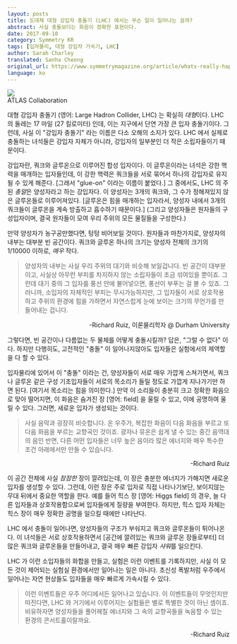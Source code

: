 ```yaml
---
layout: posts
title: 도대체 대형 강입자 충돌기 (LHC) 에서는 무슨 일이 일어나는 걸까?
abstract: 사실 충돌보다는 화음이 정확한 표현이다.
date: 2017-09-10
category: Symmetry KR
tags: [입자물리, 대형 강입자 가속기, LHC]
author: Sarah Charley
translated: Sanha Cheong
original_url: https://www.symmetrymagazine.org/article/whats-really-happening-during-an-lhc-collision
language: ko
---
```


<img src = "{{ site.base }}assets/img/posts/2017-09-10-img1.jpg" class="post-img"/>
<div class="img-caption">
<div class="img-ref"> ATLAS Collaboration </div>
</div>

대형 강입자 충돌기 (영어: Large Hadron Collider, LHC) 는 확실히 *대형*이다. LHC 의 둘레는 17 마일 (27 킬로미터) 인데, 이는 지구에서 단연 가장 큰 입자 충돌기이다.  그런데, 사실 이 "강입자 충돌기" 라는 이름은 다소 오해의 소지가 있다. LHC 에서 실제로 충돌하는 녀석들은 강입자 자체가 아니라, 강입자의 일부분인 더 작은 소립자들이기 때문이다.

강입자란, 쿼크와 글루온으로 이루어진 합성 입자이다. 이 글루온이라는 녀석은 강한 핵력을 매개하는 입자들인데, 이 강한 핵력은 쿼크들을 서로 묶어서 하나의 강입자로 유지될 수 있게 해준다. [그래서 "glue-on" 이라는 이름이 붙었다.]  그 중에서도, LHC 의 주된 *총알*은 양성자라고 하는 강입자다. 이 양성자는 3개의 쿼크와, 그 수가 정해져있지 않은 글루온들로 이루어져있다. [글루온은 힘을 매개하는 입자라서, 양성자 내에서 3개의 쿼크들이 글루온을 계속 방출하고 흡수하기 때문이다.] (그리고 양성자들은 원자들의 구성입자이며, 결국 원자들이 모여 우리 주위의 모든 물질들을 구성한다.)

만약 양성자가 농구공만했다면,  텅텅 비어보일 것이다. 원자들과 마찬가지로, 양성자의 내부는 대부분 빈 공간이다. 쿼크와 글루온 하나의 크기는 양성자 전체의 크기의 1/10000 이하로, *매우* 작다.

> 양성자의 내부는 사실 우리 주위의 대기와 비슷해 보일겁니다. 빈 공간이 대부분이고, 사실상 아무런 부피를 차지하지 않는 소립자들이 조금 섞여있을 뿐이죠. 그런데 대기 중의 그 입자를 풍선 안에 불어넣으면, 풍선이 부푸는 걸 볼 수 있죠. 그러니까, 소입자의 자체적인 부피는 무시가능하지만, 그 입자들이 서로 상호작용하고 주위의 환경에 힘을 가하면서 자연스럽게 눈에 보이는 크기의 무언가를 만들어내는 겁니다.
<div align="right"> -Richard Ruiz, 이론물리학자 @ Durham University </div>

그렇다면, 빈 공간이나 다름없는 두 물체를 어떻게 충돌시킬까? 답은, "그럴 수 없다" 이다. 하지만 다행히도, 고전적인 "충돌" 이 일어나지않아도 입자들은 실험에서의 제역할을 다 할 수 있다.

입자물리에 있어서 이 "충돌" 이라는 건, 양성자들이 서로 매우 가깝게 스쳐가면서, 쿼크나 글루온 같은 구성 기초입자들이 서로의 목소리가 들릴 정도로 가깝게 지나가기만 하면 된다. [여기서 목소리는 힘을 의미한다.] 만약 이 소리들이 충분히 크고 정확한 화음으로 맞아 떨어지면, 이 화음은 숨겨진 장 [영어: field] 을 울릴 수 있고, 이에 공명하여 울릴 수 있다. 그러면, 새로운 입자가 생성되는 것이다.

> 사실 음악과 굉장히 비슷합니다. 온 우주가, 복잡한 화음이 다음 화음을 부르고 또 다음 화음을 부르는 교향곡인 것이죠. 광자나 뮤온은 쉽게 낼 수 있는 중간 음역대의 음인 반면, 다른 어떤 입자들은 너무 높은 음이라 많은 에너지와 매우 특수한 조건 아래에서만 만들 수 있습니다.
<div align="right">-Richard Ruiz</div>

이 공간 전체에 사실 *잠잠한* 장이 깔려있는데, 이 장은 충분한 에너지가 가해지면 새로운 입자를 생성할 수 있다. 그런데, 이런 장은 주로 입자로 직접 나타나기보단, 보이지않는 무대 뒤에서 중요한 역할을 한다. 예를 들어 힉스 장 [영어: Higgs field] 의 경우, 늘 다른 입자들과 상호작용함으로써 입자들에게 질량을 부여한다. 하지만, 힉스 입자 자체는 힉스 장이 매우 정확한 공명을 일으킬 때에만 나타난다.

LHC 에서 충돌이 일어나면, 양성자들의 구조가 부숴지고 쿼크와 글루온들이 튀어나온다. 이 녀석들은 서로 상호작용하면서 [공간에 깔려있는 쿼크와 글루온 장들로부터] 더 많은 쿼크와 글루온들을 만들어내고, 결국 매우 빠른 강입자 *샤워*를 일으킨다.

LHC 가 이런 소입자들의 화합을 만들고, 실험은 이런 이벤트를 기록하지만, 사실 이 모든 것이 제어되는 실험실 환경에서만 일어나는 일은 아니다. 초신성 폭발처럼 우주에서 일어나는 자연 현상들도 입자들을 매우 빠르게 가속시킬 수 있다. 

> 이런 이벤트들은 우주 어디에서든 일어나고 있습니다. 이 이벤트들이 무엇인지만 따진다면, LHC 와 거기에서 이루어지는 실험들은 별로 특별한 것이 아닌 셈이죠. 비유하자면 양성자들을 풀어헤칠 에너지와 그 속의 교향곡들을 녹음할 수 있는 환경의 콘서트홀이랄까요.
<div align="right">-Richard Ruiz</div>